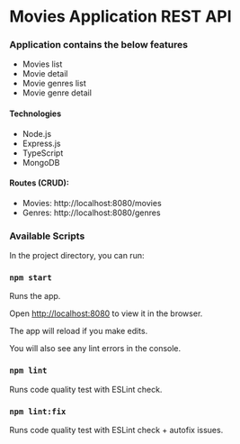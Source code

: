 # Movies Application REST API

### Application contains the below features

- Movies list
- Movie detail
- Movie genres list
- Movie genre detail

#### Technologies

- Node.js
- Express.js
- TypeScript
- MongoDB

#### Routes (CRUD):

- Movies: http://localhost:8080/movies
- Genres: http://localhost:8080/genres

### Available Scripts

In the project directory, you can run:

### `npm start`

Runs the app.

Open [http://localhost:8080](http://localhost:8080) to view it in the browser.

The app will reload if you make edits.

You will also see any lint errors in the console.

### `npm lint`

Runs code quality test with ESLint check.

### `npm lint:fix`

Runs code quality test with ESLint check + autofix issues.




